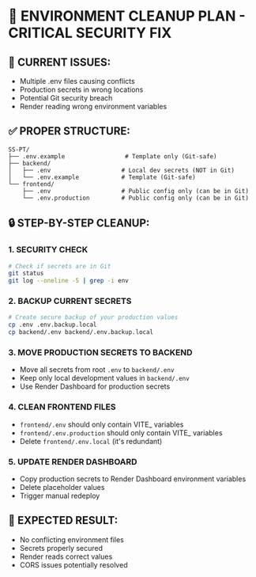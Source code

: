 # 🧹 ENVIRONMENT CLEANUP PLAN - CRITICAL SECURITY FIX

## 🚨 CURRENT ISSUES:
- Multiple .env files causing conflicts
- Production secrets in wrong locations
- Potential Git security breach
- Render reading wrong environment variables

## ✅ PROPER STRUCTURE:

```
SS-PT/
├── .env.example                 # Template only (Git-safe)
├── backend/
│   ├── .env                    # Local dev secrets (NOT in Git)
│   └── .env.example            # Template (Git-safe)
└── frontend/
    ├── .env                    # Public config only (can be in Git)
    └── .env.production         # Public config only (can be in Git)
```

## 🔒 STEP-BY-STEP CLEANUP:

### 1. SECURITY CHECK
```bash
# Check if secrets are in Git
git status
git log --oneline -5 | grep -i env
```

### 2. BACKUP CURRENT SECRETS
```bash
# Create secure backup of your production values
cp .env .env.backup.local
cp backend/.env backend/.env.backup.local
```

### 3. MOVE PRODUCTION SECRETS TO BACKEND
- Move all secrets from root `.env` to `backend/.env`
- Keep only local development values in `backend/.env`
- Use Render Dashboard for production secrets

### 4. CLEAN FRONTEND FILES
- `frontend/.env` should only contain VITE_ variables
- `frontend/.env.production` should only contain VITE_ variables
- Delete `frontend/.env.local` (it's redundant)

### 5. UPDATE RENDER DASHBOARD
- Copy production secrets to Render Dashboard environment variables
- Delete placeholder values
- Trigger manual redeploy

## 🎯 EXPECTED RESULT:
- No conflicting environment files
- Secrets properly secured
- Render reads correct values
- CORS issues potentially resolved
